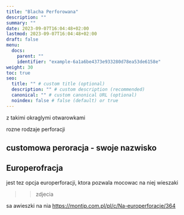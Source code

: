 ```yaml
---
title: "Blacha Perforowana"
description: ""
summary: ""
date: 2023-09-07T16:04:48+02:00
lastmod: 2023-09-07T16:04:48+02:00
draft: false
menu:
  docs:
    parent: ""
    identifier: "example-6a1a6be4373e933280d78ea53de6158e"
weight: 30
toc: true
seo:
  title: "" # custom title (optional)
  description: "" # custom description (recommended)
  canonical: "" # custom canonical URL (optional)
  noindex: false # false (default) or true
---
```


z takimi okraglymi otwarowkami

rozne rodzaje perforacji

## customowa peroracja - swoje nazwisko



## Europerofracja
jest tez opcja europerforacji, ktora pozwala mocowac na niej wieszaki
>> zdjecia

sa awieszki na nia
https://montip.com.pl/pl/c/Na-europerforacje/364
